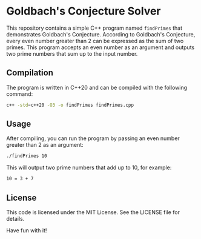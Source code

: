 # Goldbach's Conjecture Solver

This repository contains a simple C++ program named `findPrimes` that
demonstrates Goldbach's Conjecture. According to Goldbach's Conjecture,
every even number greater than 2 can be expressed as the sum of two primes.
This program accepts an even number as an argument and outputs
two prime numbers that sum up to the input number.

## Compilation

The program is written in C++20 and can be compiled with the following command:

```bash
c++ -std=c++20 -O3 -o findPrimes findPrimes.cpp
```

## Usage

After compiling, you can run the program by passing an even number greater
than 2 as an argument:

```bash
./findPrimes 10
```

This will output two prime numbers that add up to 10, for example:

```bash
10 = 3 + 7
```

## License

This code is licensed under the MIT License. See the LICENSE file for details.

Have fun with it!

